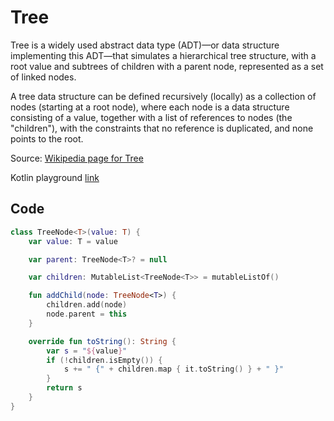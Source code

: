# Tree

Tree is a widely used abstract data type (ADT)—or data structure implementing this ADT—that simulates a hierarchical tree structure, with a root value and subtrees of children with a parent node, represented as a set of linked nodes.

A tree data structure can be defined recursively (locally) as a collection of nodes (starting at a root node), where each node is a data structure consisting of a value, together with a list of references to nodes (the "children"), with the constraints that no reference is duplicated, and none points to the root.

Source: [Wikipedia page for Tree](https://en.wikipedia.org/wiki/Tree_(data_structure))

Kotlin playground [link](https://pl.kotl.in/EenoWgpKx)


## Code


```kotlin
class TreeNode<T>(value: T) {
    var value: T = value

    var parent: TreeNode<T>? = null

    var children: MutableList<TreeNode<T>> = mutableListOf()

    fun addChild(node: TreeNode<T>) {
        children.add(node)
        node.parent = this
    }

    override fun toString(): String {
        var s = "${value}"
        if (!children.isEmpty()) {
            s += " {" + children.map { it.toString() } + " }"
        }
        return s
    }
}
```
